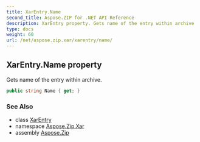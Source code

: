 ```yaml
---
title: XarEntry.Name
second_title: Aspose.ZIP for .NET API Reference
description: XarEntry property. Gets name of the entry within archive
type: docs
weight: 60
url: /net/aspose.zip.xar/xarentry/name/
---
```

## XarEntry.Name property

Gets name of the entry within archive.

```csharp
public string Name { get; }
```

### See Also

* class [XarEntry](../)
* namespace [Aspose.Zip.Xar](../../xarentry/)
* assembly [Aspose.Zip](../../../)


